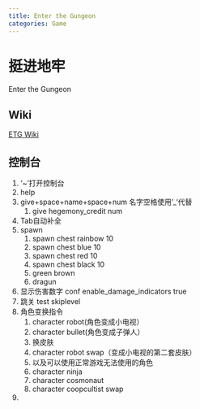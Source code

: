```yaml
---
title: Enter the Gungeon
categories: Game
---
```


# 挺进地牢

Enter the Gungeon

## Wiki

[ETG Wiki](https://enterthegungeon.gamepedia.com/Enter_the_Gungeon_Wiki)

## 控制台

1. ‘\~’打开控制台
2. help
3. give+space+name+space+num 名字空格使用’\_‘代替
    1. give hegemony\_credit num 
4. Tab自动补全
5. spawn 
   1. spawn chest rainbow 10
   2. spawn chest blue 10
   3. spawn chest red 10
   4. spawn chest black 10
   5. green  brown
   6. dragun
6. 显示伤害数字 conf enable\_damage\_indicators true 
7. 跳关 test skiplevel
8. 角色变换指令
    1. character robot(角色变成小电视）
    2. character bullet(角色变成子弹人）
    3. 换皮肤
    4. character robot swap（变成小电视的第二套皮肤）
    5. 以及可以使用正常游戏无法使用的角色
    6. character ninja
    7. character cosmonaut
    8. character coopcultist swap
9. 

